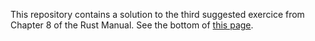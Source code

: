 This repository contains a solution to the third suggested exercice from Chapter 8 of the Rust Manual.
See the bottom of [this page](https://doc.rust-lang.org/book/ch08-03-hash-maps.html).

